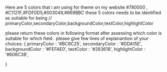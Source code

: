 Here are 5 colors that i am using for theme on my website
#780000 , #C1121F,#FDF0D5,#003049,#669BBC
these 5 colors needs to be identified as suitable for being
// primaryColor,secondaryColor,backgroundColor,textColor,highlightColor

please return these colors in following format after assessing which color is suitable for which field . please give few lines of explanantion of your choices:
{
    primaryColor : '#BC6C25',
    secondaryColor : '#DDA15E',
    backgroundColor : '#FEFAE0',
    textColor   : '#283618',
    highlightColor : '#606C38',

}